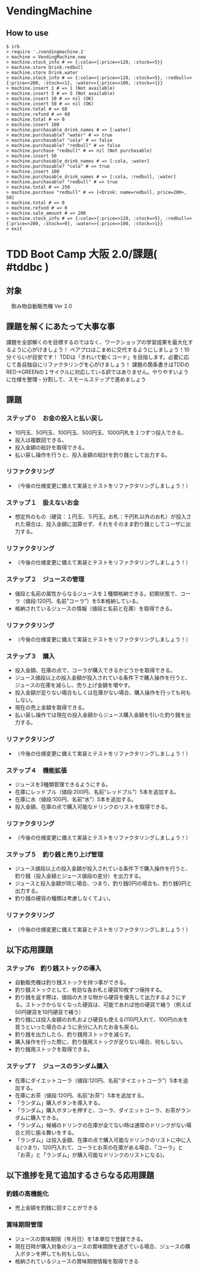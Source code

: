 # VendingMachine

## How to use

````
$ irb
> require './vendingmachine.1'
> machine = VendingMachine.new
> machine.stock_info # => {:cola=>{:price=>120, :stock=>5}}
> machine.store Drink.redbull
> machine.store Drink.water
> machine.stock_info # => {:cola=>{:price=>120, :stock=>5}, :redbull=>{:price=>200, :stock=>1}, :water=>{:price=>100, :stock=>1}}
> machine.insert 1 # => 1 (Not available)
> machine.insert 5 # => 5 (Not available)
> machine.insert 10 # => nil (OK)
> machine.insert 50 # => nil (OK)
> machine.total # => 60
> machine.refund # => 60
> machine.total # => 0
> machine.insert 100
> machine.purchasable_drink_names # => [:water]
> machine.purchasable? "water" # => true
> machine.purchasable? "cola" # => false
> machine.purchasable? "redbull" # => false
> machine.purchase "redbull" # => nil (Not purchasable)
> machine.insert 50
> machine.purchasable_drink_names # => [:cola, :water]
> machine.purchasable? "cola" # => true
> machine.insert 100
> machine.purchasable_drink_names # => [:cola, :redbull, :water]
> machine.purchasable? "redbull" # => true
> machine.total # => 250
> machine.purchase "redbull" # => [<Drink: name=redbull, price=200>, 50]
> machine.total # => 0
> machine.refund # => 0
> machine.sale_amount # => 200
> machine.stock_info # => {:cola=>{:price=>120, :stock=>5}, :redbull=>{:price=>200, :stock=>0}, :water=>{:price=>100, :stock=>1}}
> exit
````

# TDD Boot Camp 大阪 2.0/課題( #tddbc )

## 対象
　飲み物自動販売機 Ver 2.0

## 課題を解くにあたって大事な事
課題を全部解くのを目標するのではなく、ワークショップの学習成果を最大化するように心がけましょう！
ペアプロはこまめに交代するようにしましょう！10分ぐらいが目安です！
TDDは「きれいで動くコード」を目指します。必要に応じて各自独自にリファクタリングを心がけましょう！
課題の箇条書きはTDDのRED->GREENの１サイクルに対応している訳ではありません。やりやすいように仕様を整理・分割して、スモールステップで進めましょう

## 課題
### ステップ０　お金の投入と払い戻し
- 10円玉、50円玉、100円玉、500円玉、1000円札を１つずつ投入できる。
- 投入は複数回できる。
- 投入金額の総計を取得できる。
- 払い戻し操作を行うと、投入金額の総計を釣り銭として出力する。

### リファクタリング
- （今後の仕様変更に備えて実装とテストをリファクタリングしましょう！）

### ステップ１　扱えないお金
- 想定外のもの（硬貨：１円玉、５円玉。お札：千円札以外のお札）が投入された場合は、投入金額に加算せず、それをそのまま釣り銭としてユーザに出力する。

### リファクタリング
- （今後の仕様変更に備えて実装とテストをリファクタリングしましょう！）

### ステップ２　ジュースの管理
- 値段と名前の属性からなるジュースを１種類格納できる。初期状態で、コーラ（値段:120円、名前”コーラ”）を5本格納している。
- 格納されているジュースの情報（値段と名前と在庫）を取得できる。

### リファクタリング
- （今後の仕様変更に備えて実装とテストをリファクタリングしましょう！）

### ステップ３　購入
- 投入金額、在庫の点で、コーラが購入できるかどうかを取得できる。
- ジュース値段以上の投入金額が投入されている条件下で購入操作を行うと、ジュースの在庫を減らし、売り上げ金額を増やす。
- 投入金額が足りない場合もしくは在庫がない場合、購入操作を行っても何もしない。
- 現在の売上金額を取得できる。
- 払い戻し操作では現在の投入金額からジュース購入金額を引いた釣り銭を出力する。

### リファクタリング
- （今後の仕様変更に備えて実装とテストをリファクタリングしましょう！）

### ステップ４　機能拡張
- ジュースを3種類管理できるようにする。
- 在庫にレッドブル（値段:200円、名前”レッドブル”）5本を追加する。
- 在庫に水（値段:100円、名前”水”）5本を追加する。
- 投入金額、在庫の点で購入可能なドリンクのリストを取得できる。

### リファクタリング
- （今後の仕様変更に備えて実装とテストをリファクタリングしましょう！）

### ステップ５　釣り銭と売り上げ管理
- ジュース値段以上の投入金額が投入されている条件下で購入操作を行うと、釣り銭（投入金額とジュース値段の差分）を出力する。
- ジュースと投入金額が同じ場合、つまり、釣り銭0円の場合も、釣り銭0円と出力する。
- 釣り銭の硬貨の種類は考慮しなくてよい。

### リファクタリング
- （今後の仕様変更に備えて実装とテストをリファクタリングしましょう！）

## 以下応用課題
### ステップ6　釣り銭ストックの導入
- 自動販売機は釣り銭ストックを持つ事ができる。
- 釣り銭ストックとして、有効な各お札と硬貨10枚ずつ保持する。
- 釣り銭を返す際は、値段の大きな物から硬貨を優先して出力するようにする。ストックからなくなった硬貨は、可能であれば他の硬貨で補う（例えば50円硬貨を10円硬貨で補う）
- 釣り銭には投入金額のお札および硬貨も使える(110円入れて、100円の水を買うといった場合のように余分に入れたお金も戻る)。
- 釣り銭を出力したら、釣り銭用ストックを減らす。
- 購入操作を行った際に、釣り銭用ストックが足りない場合、何もしない。
- 釣り銭用ストックを取得できる。

### ステップ７　ジュースのランダム購入
- 在庫にダイエットコーラ（値段:120円、名前”ダイエットコーラ”）5本を追加する。
- 在庫にお茶（値段:120円、名前”お茶”）5本を追加する。
- 「ランダム」購入ボタンを導入する。
- 「ランダム」購入ボタンを押すと、コーラ、ダイエットコーラ、お茶がランダムに購入できる。
- 「ランダム」候補のドリンクの在庫が全てない時は通常のドリンクがない場合と同じ振る舞いをする。
- 「ランダム」は投入金額、在庫の点で購入可能なドリンクのリストに中に入る(つまり、120円入れて、コーラとお茶の在庫がある場合、「コーラ」と「お茶」と「ランダム」が購入可能なドリンクのリストになる)。

## 以下進捗を見て追加するさらなる応用課題
### 釣銭の高機能化
- 売上金額を釣銭に回すことができる

### 賞味期限管理
- ジュースの賞味期限（年月日）を1本単位で登録できる。
- 現在日時が購入対象のジュースの賞味期限を過ぎている場合、ジュースの購入ボタンを押しても何もしない。
- 格納されているジュースの賞味期限情報を取得できる